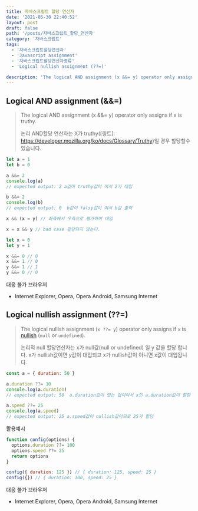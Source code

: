 ```yaml
---
title: 자바스크립트 할당 연산자
date: '2021-05-30 22:40:52'
layout: post
draft: false
path: '/posts/자바스크립트_할당_연산자'
category: '자바스크립트'
tags:
  - '자바스크립트할당연산자'
  - 'Javascript assignment'
  - '자바스크립트할당연산자종류'
  - 'Logical nullish assignment (??=)'

description: 'The logical AND assignment (x &&= y) operator only assigns if x is truthy. Logical nullish assignment (??=)'
---
```


## Logical AND assignment (&&=)

> The logical AND assignment (x &&= y) operator only assigns if x is truthy.
>
> 논리 AND할당 연산자는 X가 truthy([링트]: https://developer.mozilla.org/ko/docs/Glossary/Truthy)일 경우 할당할수 있습니다.

```javascript
let a = 1
let b = 0

a &&= 2
console.log(a)
// expected output: 2 a값이 truthy값이 여서 2가 대입

b &&= 2
console.log(b)
// expected output: 0  b값이 falsy값이 여서 b값 출력
```

```javascript
x && (x = y) // 좌측에서 우측으로 평가하며 대입
```

```javascript
x = x && y // bad case 할당되지 않는다.
```

```javascript
let x = 0
let y = 1

x &&= 0 // 0
x &&= 1 // 0
y &&= 1 // 1
y &&= 0 // 0
```

대응 불가 브라우저

- Internet Explorer, Opera, Opera Android, Samsung Internet

## Logical nullish assignment (??=)

> The logical nullish assignment (`x ??= y`) operator only assigns if `x` is [nullish](https://developer.mozilla.org/en-US/docs/Glossary/Nullish) (`null` or `undefined`).
>
> 논리적 null 할당연산자는 x가 null값(null or undefined) 일 y 값을 할당 합니다. x가 nullish값이면 y값이 대입되고 x가 nullish값이 아니면 x값이 대입됩니다.

```javascript
const a = { duration: 50 }

a.duration ??= 10
console.log(a.duration)
// expected output: 50  a.duration값이 있는 값이여서 x인 a.duration값이 할당

a.speed ??= 25
console.log(a.speed)
// expected output: 25 a.speed값이 nullish값이므로 25가 할당
```

활용예시

```javascript
function config(options) {
  options.duration ??= 100
  options.speed ??= 25
  return options
}

config({ duration: 125 }) // { duration: 125, speed: 25 }
config({}) // { duration: 100, speed: 25 }
```

대응 불가 브라우저

- Internet Explorer, Opera, Opera Android, Samsung Internet
